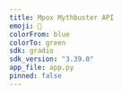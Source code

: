 ```yaml
---
title: Mpox Mythbuster API
emoji: 🧠
colorFrom: blue
colorTo: green
sdk: gradio
sdk_version: "3.39.0"
app_file: app.py
pinned: false
---
```

